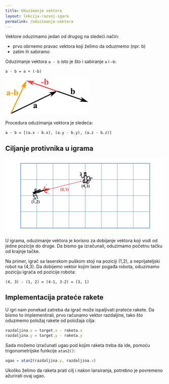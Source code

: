 ```yaml
---
title: Oduzimanje vektora
layout: lekcija-razvoj-igara
permalink: /oduzimanje-vektora
---
```


Vektore oduzimamo jedan od drugog na sledeći način:

- prvo obrnemo pravac vektora koji želimo da oduzmemo (npr. b)
- zatim ih sabiramo

Oduzimanje vektora `a - b` isto je što i sabiranje  `a` i `–b`:

```
a - b = a + (-b)
```

![vector-subtract](/images/razvoj-igara/vector-subtract.gif)

Procedura oduzimanja vektora je sledeća:

```
a - b = [(a.x - b.x), (a.y - b.y), (a.z - b.z)]
```

## Ciljanje protivnika u igrama

![](/images/razvoj-igara/laser.jpg)

U igrama, oduzimanje vektora je korisno za dobijanje vektora koji vodi od jedne pozicije do druge. Da bismo ga izračunali, oduzimamo početnu tačku od krajnje tačke.

Na primer, igrač sa laserskom puškom stoji na poziciji (1,2), a neprijateljski robot na (4,3). Da dobijemo vektor kojim laser pogađa robota, oduzimamo poziciju igrača od pozicije robota:

```
(4, 3) - (1, 2) = (4-1, 3-2) = (3, 1)
```

## Implementacija prateće rakete

U igri nam ponekad zatreba da igrač može ispaljivati prateće rakete. Da bismo to implementirali, prvo računamo vektor razdaljine, tako što oduzmemo položaj rakete od položaja cilja:

```js
razdaljina.x = target.x - raketa.x
razdaljina.y = target.y - raketa.y
```

Sada možemo izračunati ugao pod kojim raketa treba da ide, pomoću trigonometrijske funkcije `atan2()`:

```js
ugao = atan2(razdaljina.y, razdaljina.x)
```

Ukoliko želimo da raketa prati cilj i nakon lansiranja, potrebno je povremeno ažurirati ovaj ugao.